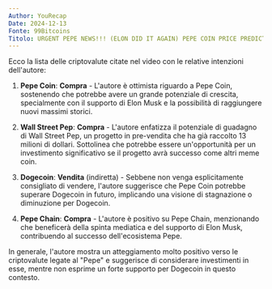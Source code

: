 ```yaml
---
Author: YouRecap
Date: 2024-12-13
Fonte: 99Bitcoins
Titolo: URGENT PEPE NEWS!!! (ELON DID IT AGAIN) PEPE COIN PRICE PREDICTION | PEPE COIN NEWS!
---
```


Ecco la lista delle criptovalute citate nel video con le relative intenzioni dell'autore:

1. **Pepe Coin**: **Compra** - L'autore è ottimista riguardo a Pepe Coin, sostenendo che potrebbe avere un grande potenziale di crescita, specialmente con il supporto di Elon Musk e la possibilità di raggiungere nuovi massimi storici.

2. **Wall Street Pep**: **Compra** - L'autore enfatizza il potenziale di guadagno di Wall Street Pep, un progetto in pre-vendita che ha già raccolto 13 milioni di dollari. Sottolinea che potrebbe essere un'opportunità per un investimento significativo se il progetto avrà successo come altri meme coin.

3. **Dogecoin**: **Vendita** (indiretta) - Sebbene non venga esplicitamente consigliato di vendere, l'autore suggerisce che Pepe Coin potrebbe superare Dogecoin in futuro, implicando una visione di stagnazione o diminuzione per Dogecoin.

4. **Pepe Chain**: **Compra** - L'autore è positivo su Pepe Chain, menzionando che beneficerà della spinta mediatica e del supporto di Elon Musk, contribuendo al successo dell'ecosistema Pepe.

In generale, l'autore mostra un atteggiamento molto positivo verso le criptovalute legate al "Pepe" e suggerisce di considerare investimenti in esse, mentre non esprime un forte supporto per Dogecoin in questo contesto.
